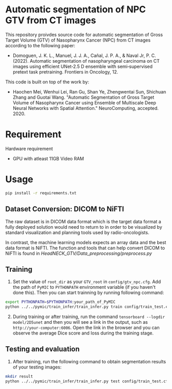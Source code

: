 # Automatic segmentation of NPC GTV from CT images

This repository proivdes source code for automatic segmentation of Gross Target Volume (GTV) of Nasopharynx Cancer (NPC) from CT images according to the following paper:

* Domoguen, J. K. L., Manuel, J. J. A., Cañal, J. P. A., & Naval Jr, P. C. (2022). Automatic segmentation of nasopharyngeal carcinoma on CT images using efficient UNet‐2.5 D ensemble with semi‐supervised pretext task pretraining. Frontiers in Oncology, 12.


This code is built on top of the work by:
* Haochen Mei, Wenhui Lei, Ran Gu, Shan Ye, Zhengwentai Sun, Shichuan Zhang and Guotai Wang. "Automatic Segmentation of Gross Target Volume of Nasopharynx Cancer using Ensemble of Multiscale Deep Neural Networks with Spatial Attention." NeuroComputing, accepted. 2020.


# Requirement
Hardware requirement
* GPU with atleast 11GB Video RAM

# Usage

```bash
pip install -r requirements.txt
```

## Dataset Conversion: DICOM to NiFTI
The raw dataset is in DICOM data format which is the target data format a fully deployed solution would need to return to in order to be visualized by standard visualization and planning tools used by radio-oncologists.

In contrast, the machine learning models expects an array data and the best data format is NiFTI. The function and tools that can help convert DICOM to NiFTI is found in *HeadNECK_GTV/Data_preprocessing/preprocess.py*

## Training
1. Set the value of `root_dir` as your `GTV_root` in `config/gtv_npc.cfg`. Add the path of `PyMIC` to `PYTHONPATH` environment variable (if you haven't done this). Then you can start trainning by running following command:
 
```bash
export PYTHONPATH=$PYTHONPATH:your_path_of_PyMIC
python ../../pymic/train_infer/train_infer.py train config/train_test.cfg
```

2. During training or after training, run the command `tensorboard --logdir model/2D5unet` and then you will see a link in the output, such as `http://your-computer:6006`. Open the link in the browser and you can observe the average Dice score and loss during the training stage. 

## Testing and evaluation
1. After training, run the following command to obtain segmentation results of your testing images:

```bash
mkdir result
python ../../pymic/train_infer/train_infer.py test config/train_test.cfg
```
